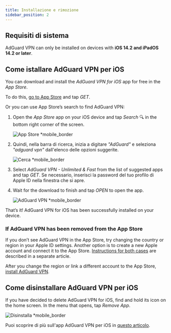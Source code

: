 ```yaml
---
title: Installazione e rimozione
sidebar_position: 2
---
```


## Requisiti di sistema

AdGuard VPN can only be installed on devices with **iOS 14.2 and iPadOS 14.2 or later**.

## Come istallare AdGuard VPN per iOS

You can download and install the *AdGuard VPN for iOS* app for free in the *App Store*.

To do this, [go to App Store](https://agrd.io/ios_vpn) and tap *GET*.

Or you can use App Store’s search to find AdGuard VPN:

1. Open the *App Store* app on your iOS device and tap *Search* 🔍 in the bottom right corner of the screen.

    ![App Store *mobile_border](https://cdn.adguardvpn.com/content/kb/vpn/ios/app-store-en.png)

1. Quindi, nella barra di ricerca, inizia a digitare *"AdGuard"* e seleziona *"adguard vpn"* dall'elenco delle opzioni suggerite.

    ![Cerca *mobile_border](https://cdn.adguardvpn.com/content/kb/vpn/ios/search-en.png)

1. Select *AdGuard VPN - Unlimited & Fast* from the list of suggested apps and tap *GET*. Se necessario, inserisci la password del tuo profilo di Apple ID nella finestra che si apre.
1. Wait for the download to finish and tap *OPEN* to open the app.

    ![AdGuard VPN *mobile_border](https://cdn.adguardvpn.com/content/kb/vpn/ios/adguard-vpn-en.png)

That’s it! AdGuard VPN for iOS has been successfully installed on your device.

### If AdGuard VPN has been removed from the App Store

If you don’t see AdGuard VPN in the App Store, try changing the country or region in your Apple ID settings. Another option is to create a new Apple account and connect it to the App Store. [Instructions for both cases](/adguard-vpn-for-ios/solving-problems/app-store) are described in a separate article.

After you change the region or link a different account to the App Store, [install AdGuard VPN](https://apps.apple.com/us/app/adguard-vpn-unlimited-fast/id1525373602).

## Come disinstallare AdGuard VPN per iOS

If you have decided to delete AdGuard VPN for iOS, find and hold its icon on the home screen. In the menu that opens, tap *Remove App*.

![Disinstalla *mobile_border](https://cdn.adguardvpn.com/content/kb/vpn/ios/2.2/quick-action-menu.png)

Puoi scoprire di più sull'app AdGuard VPN per iOS in [questo articolo](adguard-vpn-for-ios/overview).
